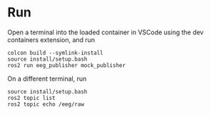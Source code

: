 # Run
Open a terminal into the loaded container in VSCode using the dev containers extension, and run

```
colcon build --symlink-install
source install/setup.bash
ros2 run eeg_publisher mock_publisher
```

On a different terminal, run

```
source install/setup.bash
ros2 topic list
ros2 topic echo /eeg/raw
```
